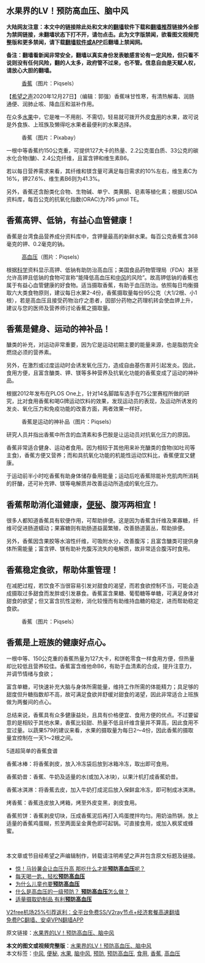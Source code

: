  <h2>水果界的LV！预防高血压、脑中风</h2> <p class="notice"><b>大陆网友注意：本文中的链接除此处和文末的<a href="https://github.com/bannedbook/fanqiang" >翻墙</a>软件下载和<a href="https://github.com/killgcd/justmysocks/blob/master/README.md">翻墙推荐</a>链接外全部为禁网链接，未翻墙状态下打不开，请勿点击。此为文字版禁闻，欲看图文视频完整版和更多禁闻，请下载<a href="https://github.com/bannedbook/fanqiang">翻墙软件或APP</a>后翻墙上禁闻网。</p><p>备注：翻墙看新闻非常安全，翻墙以真实身份发表敏感言论有一定风险，但只看不说则没有任何风险，翻的人太多，政府管不过来，也不管。信息自由是天赋人权，请放心大胆的翻墙。</b></p>  <div class="entry"> <figure><figcaption><a href="https://www.bannedbook.org/bnews/tag/%e9%a6%99%e8%95%89/" class="st_tag internal_tag" rel="tag" title="标签 香蕉 下的日志">香蕉</a>（图片：Piqsels）</figcaption></figure> <p>【<span class='wp_keywordlink_affiliate'><a href="https://www.soundofhope.org" title="希望之声" target="_blank">希望之声</a></span>2020年12月27日】（编辑：郭强）香蕉味甘性寒，有清热解毒、润肠通便、润肺止咳、降血压和滋补作用。</p> <p>在众多<a href="https://www.bannedbook.org/bnews/tag/%e6%b0%b4%e6%9e%9c/" class="st_tag internal_tag" rel="tag" title="标签 水果 下的日志">水果</a>中，它是唯一不用削、不需切，轻易就可拨开外皮<a href="https://www.bannedbook.org/bnews/tag/%E9%A3%9F%E7%94%A8/" class="st_tag internal_tag" rel="tag" title="标签 食用 下的日志">食用</a>的水果，故可说是外食族、上班族及懒得吃水果者最便利的水果选择。</p> <figure><figcaption>香蕉（图片：Pixabay）</figcaption></figure> <p>一根中等香蕉约150公克重，可提供127大卡的热量、2.2公克蛋白质、33公克的碳水化合物(醣)、2.4公克纤维，且富含钾和维生素B6。</p> <p>若以每日营养需求来看，其纤维和镁含量可满足每日需求的10%左右，维生素C为16%，钾27.6%、维生素B6则为41.3%。</p> <p>另外，香蕉还含酚类化合物、生物碱、单宁、类黄酮、皂素等植化素；根据USDA资料库，每百公克的抗氧化指数(ORAC)为795 µmol TE。</p> <h2>香蕉高钾、低钠，有益心血管健康！</h2> <p>香蕉是台湾食品营养成分资料库中，含钾量最高的新鲜水果。每百公克香蕉含368毫克的钾、0.2毫克的钠。</p> <figure><figcaption><a href="https://www.bannedbook.org/bnews/tag/%e9%ab%98%e8%a1%80%e5%8e%8b/" class="st_tag internal_tag" rel="tag" title="标签 高血压 下的日志">高血压</a>（图片：Piqsels）</figcaption></figure> <p>根据<span class='wp_keywordlink'><a href="https://www.bannedbook.org/forum11/topic309.html" title="禁片：“科学”的棍子" target="_blank">科学</a></span>资料显示高钾、低钠有助防治高血压；美国食品药物管理局（FDA）甚至允许高钾且低钠的食物可宣称“能降低高血压和<a href="https://www.bannedbook.org/bnews/tag/%E4%B8%AD%E9%A3%8E/" class="st_tag internal_tag" rel="tag" title="标签 中风 下的日志">中风</a>的风险”。故高钾低钠的香蕉也属于有益心血管健康的好食物。适当摄取香蕉，有助于血压防治。依照每日均衡摄取六大类食物原则，建议每日水果2-4份，香蕉摄取量每份95公克（大1/2根、小1根），若是高血压且接受药物治疗之患者，因部分药物之药理机转会使血钾上升，建议与您的医师及营养师讨论香蕉之摄取量。</p>  <h2>香蕉是健身、运动的神补品！</h2> <p>醣类的补充，对运动非常重要，因为它是运动初期主要的能量来源，也是脂肪完全燃烧必须的营养素。</p> <p>另外，在激烈或过度运动时会诱发氧化压力，造成自由基伤害并引起发炎。因此，食用方便，且富含醣类、钾、镁等多种营养及抗氧化功能的香蕉变成了运动的神补品。</p> <p>根据2012年发布在PLOS One上，针对14名脚踏车选手在75公里赛程所做的研究，比对食用香蕉和喝G牌运动饮料的效果，发现运动员的表现，及运动所诱发的发炎、氧化压力和免疫功能的改善方面，两者效果一样好。</p> <figure><figcaption>香蕉是运动的神补品（图片：Piqsels）</figcaption></figure> <p>研究人员并指出香蕉中所含的血清素和多巴胺是让运动员对抗氧化压力的原因。</p> <p>香蕉非常适合健身、运动者食用。因为相较于其他用来补充醣类的食物(如吐司等主食)，香蕉方便又营养；而和具抗氧化功能的机能性运动饮料比，香蕉便宜又健康。</p> <p>于运动前半小时吃香蕉有助身体储存备用能量；运动后吃香蕉除能补充肌肉所消耗的肝醣，还可补充钾、镁等电解质并改善运动所造成的氧化压力。</p> <h2>香蕉帮助消化道健康，<a href="https://www.bannedbook.org/bnews/tag/%e4%be%bf%e7%a7%98/" class="st_tag internal_tag" rel="tag" title="标签 便秘 下的日志">便秘</a>、腹泻两相宜！</h2> <p>很多人都知道香蕉具有软便作用，可帮助排便。这是因为香蕉含纤维及果寡糖，纤维可促进肠道蠕动；果寡糖则有助肠道益菌繁殖，改善肠道菌丛，帮助排便。</p>  <p>另外，香蕉因含果胶等水溶性纤维，可吸附水分，改善腹泻；且富含醣类可提供身体所需能量；富含钾、镁有助补充腹泻流失的电解质，故非常适合腹泻时食用。</p> <h2>香蕉稳定食欲，帮助体重管理！</h2> <p>在减肥过程，若饮食不当很容易引发对甜食的渴望，而若食欲控制不当，可能会造成摄取过多甜食而发胖或引发暴食。香蕉富含果糖、葡萄糖等单糖，可满足身体对甜食的欲望；但又富含抗性淀粉，消化较慢而有助维持血糖的稳定，进而帮助稳定食欲。</p> <figure><figcaption>香蕉（图片：Piqsels）</figcaption></figure> <h2>香蕉是上班族的健康好点心。</h2> <p>一根中等、150公克重的香蕉热量为127大卡，和饼乾零食一样食用方便，但热量却比较低且营养较佳。香蕉富含维他命B6，有助于血清素的合成，提升注意力，并调节情绪与食欲；</p> <p>富含单糖，可快速补充大脑与身体所需能量，维持工作所需的体能精力；具足够的甜度但升糖指数却不高，故可满足食欲并舒缓对甜食的渴望，因此非常适合上班族做为两餐间的点心。</p> <p>总结来说，香蕉具有众多健康益处，且具有价格便宜、食用方便的优点。不过要留意的是相较于其他水果，香蕉比较甜、热量不低且纤维含量并不算高，因此食用不宜过量。以蔬果579的建议来看，水果的摄取量为每日2～4份，因此香蕉的摄取量宜控制在一天1～2根之间。</p> <p>5道超简单的香蕉食谱</p> <p>香蕉冰棒：将香蕉剥皮，放入冷冻袋后放到冰箱冷冻，取出即可食用。</p>  <p>香蕉奶昔：香蕉、牛奶及适量的水(或加入冰块)，以果汁机打成香蕉奶昔。</p> <p>香蕉冰淇淋：将香蕉去皮，加入牛奶打成泥后放入保鲜盒冷冻，即可制成冰淇淋。</p> <p>烤香蕉：香蕉连皮放入烤箱，烤至外皮变黑，剥皮食用。</p> <p>香蕉煎饼：香蕉剥皮切块，压成香蕉泥后再打入鸡蛋搅拌均匀。用奶油热锅，放上适量的香蕉鸡蛋糊，煎至两面呈金黄色即可起锅。可直接食用，或加入枫浆或蜂蜜。</p> <p></p> <p> </p> <p>本文章或节目经希望之声编辑制作，转载请注明希望之声并包含原文标题及链接。</p>  <ul class='op-related-articles' title='相关阅读'> <li><a href='https://www.bannedbook.org/bnews/comments/20200907/1392319.html' target='_blank'>惊！马铃薯会让血压升高 那吃什么才能<b>预防高血压</b>呢？</a></li> <li><a href='https://www.bannedbook.org/bnews/comments/20200302/1286822.html' target='_blank'>每天喝一匙，轻松<b>预防高血压</b></a></li> <li><a href='https://www.bannedbook.org/bnews/health/20180708/968913.html' target='_blank'>为什么儿童也要<b>预防高血压</b></a></li> <li><a href='https://www.bannedbook.org/bnews/health/20180701/965413.html' target='_blank'>什么是高血压的一级预防？ <b>预防高血压</b>怎么做？</a></li> <li><a href='https://www.bannedbook.org/bnews/health/20161130/621893.html' target='_blank'>适量摄取奶制品 有利<b>预防高血压</b></a></li> </ul> <p class="texttj"> <a href="https://www.bannedbook.org/forum23/topic22702.html" target="_blank">V2free机场25%引荐返利：全平台免费SS/V2ray节点+经济套餐高速翻墙</a><br/> <a href="https://github.com/bannedbook/fanqiang/wiki/%E7%A6%81%E9%97%BB%E7%BD%91%E5%AE%89%E5%8D%93%E7%BF%BB%E5%A2%99%E6%96%B0%E9%97%BBAPP" target="_blank">免费PC翻墙、安卓VPN翻墙APP</a></p><p>原文链接：<a class="src_link"  href="https://www.soundofhope.org/post/457657" target="_blank">水果界的LV！预防高血压、脑中风</a></p><a name='sharetosocial'></a>       <div><b>本文的图文或视频完整版</b>：<a href='https://www.bannedbook.org/bnews/comments/20201228/1456151.html'>水果界的LV！预防高血压、脑中风</a></div>  </div><!--END ENTRY--> <div class="postfooter"> <div>本文标签：<a href="https://www.bannedbook.org/bnews/tag/%E4%B8%AD%E9%A3%8E/" rel="tag">中风</a>, <a href="https://www.bannedbook.org/bnews/tag/%e4%be%bf%e7%a7%98/" rel="tag">便秘</a>, <a href="https://www.bannedbook.org/bnews/tag/%e6%b0%b4%e6%9e%9c/" rel="tag">水果</a>, <a href="https://www.bannedbook.org/bnews/tag/%E8%84%91%E4%B8%AD%E9%A3%8E/" rel="tag">脑中风</a>, <a href="https://www.bannedbook.org/bnews/tag/%E9%A2%84%E9%98%B2/" rel="tag">预防</a>, <a href="https://www.bannedbook.org/bnews/tag/%E9%A2%84%E9%98%B2%E9%AB%98%E8%A1%80%E5%8E%8B/" rel="tag">预防高血压</a>, <a href="https://www.bannedbook.org/bnews/tag/%E9%A3%9F%E7%94%A8/" rel="tag">食用</a>, <a href="https://www.bannedbook.org/bnews/tag/%e9%a6%99%e8%95%89/" rel="tag">香蕉</a>, <a href="https://www.bannedbook.org/bnews/tag/%e9%ab%98%e8%a1%80%e5%8e%8b/" rel="tag">高血压</a></div>  </div><!--END POSTFOOTER--> 